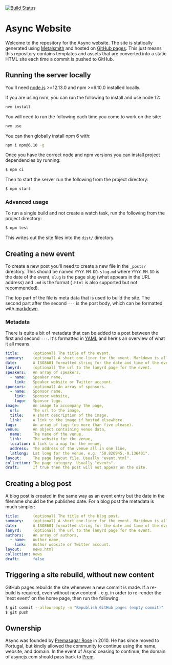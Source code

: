 [![Build Status](https://travis-ci.org/asyncjs/async-website.svg?branch=master)](https://travis-ci.org/asyncjs/async-website)

# Async Website

Welcome to the repository for the Async website. The site is statically generated using [Metalsmith][#metalsmith] and hosted on [GitHub pages][#gh-pages]. This just means this repository contains templates and assets that are converted into a static HTML site each time a commit is pushed to GitHub.

## Running the server locally

You'll need [node.js][#nodejs] >=12.13.0 and npm >=6.10.0 installed locally.

If you are using nvm, you can run the following to install and use node 12:

```bash
nvm install
```

You will need to run the following each time you come to work on the site:

```bash
nvm use
```

You can then globally install npm 6 with:

```bash
npm i npm@6.10 -g
```

Once you have the correct node and npm versions you can install project dependencies by running:

```bash
$ npm ci
```

Then to start the server run the following from the project directory:

```bash
$ npm start
```

### Advanced usage

To run a single build and not create a watch task, run the following from the project directory:

```bash
$ npm test
```

This writes out the site files into the `dist/` directory.

## Creating a new event

To create a new post you'll need to create a new file in the `_posts/` directory. This should be named `YYYY-MM-DD-slug.md` where `YYYY-MM-DD` is the date of the event, `slug` is the page slug (what appears in the URL address) and `.md` is the format (`.html` is also supported but not recommended).

The top part of the file is meta data that is used to build the site. The second part after the second `---` is the post body, which can be formatted with [markdown][#md].

### Metadata

There is quite a bit of metadata that can be added to a post between the first and second `---`. It's formatted in [YAML][#yaml] and here's an overview of what it all means.

```yaml
title:      (optional) The title of the event.
summary:    (optional) A short one-liner for the event. Markdown is allowed.
date:       A ISO8601 formatted string for the date and time of the event.
lanyrd:     (optional) The url to the lanyrd page for the event.
speakers:   An array of speakers,
  - name:   Speaker name,
    link:   Speaker website or Twitter account.
sponsors:   (optional) An array of sponsors.
  - name:   Sponsor name,
    link:   Sponsor website,
    logo:   Sponsor logo.
image:      An image to accompany the page,
  url:      The url to the image,
  title:    A short description of the image,
  link:     A link to the image if hosted elsewhere.
tags:       An array of tags (no more than five please).
venue:      An object containing venue data,
  name:     The name of the venue,
  link:     The website for the venue,
  location: A link to a map for the venue,
  address:  The address of the venue all in one line,
  latlong:  Lat long for the venue, e.g. "50.826945,-0.136401".
layout:     The page layout file. Usually "event.html".
collection: The page category. Usually "events".
draft:      If true then the post will not appear on the site.
```

## Creating a blog post

A blog post is created in the same way as an event entry but the date in the filename should be the published date. For a blog post the metadata is much simpler:

```yaml
title:      (optional) The title of the blog post.
summary:    (optional) A short one-liner for the event. Markdown is allowed.
date:       A ISO8601 formatted string for the date and time of the event.
lanyrd:     (optional) The url to the lanyrd page for the event.
authors:    An array of authors,
  - name:   Author name,
    link:   Author website or Twitter account.
layout:     news.html
collection: news
draft:      false
```

## Triggering a site rebuild, without new content

GitHub pages rebuilds the site whenever a new commit is made. If a re-build is required, even without new content - e.g. in order to re-render the 'next event' on the home page, then run the following:

```bash
$ git commit --allow-empty -m "Republish GitHub pages (empty commit)"
$ git push
```

## Ownership

Async was founded by [Premasagar Rose][#prem] in 2010. He has since moved to Portugal, but kindly allowed the community to continue using the name, website, and domain. In the event of Async ceasing to continue, the domain of asyncjs.com should pass back to [Prem][#prem].


[#metalsmith]: http://metalsmith.io/
[#gh-pages]: https://pages.github.com/
[#nodejs]: https://nodejs.org/
[#md]: https://daringfireball.net/projects/markdown/
[#yaml]: http://yaml.org/
[#prem]: http://premasagar.com/

